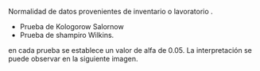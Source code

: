 Normalidad de datos provenientes de inventario o lavoratorio .

+ Prueba de Kologorow Salornow
+ Prueba de shampiro Wilkins.

en cada prueba se establece un valor de alfa de 0.05.
La interpretación se puede observar en la siguiente imagen.


